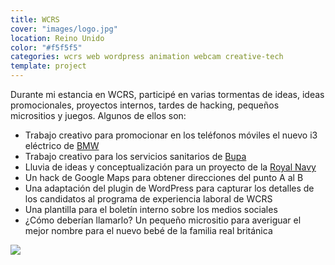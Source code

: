```yaml
---
title: WCRS
cover: "images/logo.jpg"
location: Reino Unido
color: "#f5f5f5"
categories: wcrs web wordpress animation webcam creative-tech
template: project
---
```


Durante mi estancia en WCRS, participé en varias tormentas de ideas, ideas promocionales, proyectos internos, tardes de hacking, pequeños micrositios y juegos. Algunos de ellos son:

* Trabajo creativo para promocionar en los teléfonos móviles el nuevo i3 eléctrico de [BMW](https://www.bmw.co.uk)
* Trabajo creativo para los servicios sanitarios de [Bupa](https://www.bupa.com/)
* Lluvia de ideas y conceptualización para un proyecto de la [Royal Navy](https://www.royalnavy.mod.uk/)
* Un hack de Google Maps para obtener direcciones del punto A al B
* Una adaptación del plugin de WordPress para capturar los detalles de los candidatos al programa de experiencia laboral de WCRS
* Una plantilla para el boletín interno sobre los medios sociales
* ¿Cómo deberían llamarlo? Un pequeño micrositio para averiguar el mejor nombre para el nuevo bebé de la familia real británica

![](/work/wcrs/images/1.png)
